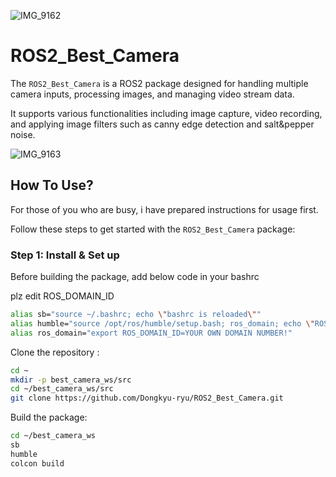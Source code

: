 ![IMG_9162](https://github.com/Dongkyu-ryu/ROS2_Best_Camera/assets/162243656/8f1a54c7-7f1c-4d1e-99ef-00d6dd08e59f)


# ROS2_Best_Camera

The `ROS2_Best_Camera` is a ROS2 package designed for handling multiple camera inputs, processing images, and managing video stream data.

It supports various functionalities including image capture, video recording, and applying image filters such as canny edge detection and salt&pepper noise.

![IMG_9163](https://github.com/Dongkyu-ryu/ROS2_Best_Camera/assets/162243656/21e0e483-1811-46fe-afdb-d0f819cabc18)


## How To Use?
For those of you who are busy, i have prepared instructions for usage first.

Follow these steps to get started with the `ROS2_Best_Camera` package:


### Step 1: Install & Set up

Before building the package, add below code in your bashrc

plz edit ROS_DOMAIN_ID
```bash
alias sb="source ~/.bashrc; echo \"bashrc is reloaded\""
alias humble="source /opt/ros/humble/setup.bash; ros_domain; echo \"ROS2 humble is activated!\""
alias ros_domain="export ROS_DOMAIN_ID=YOUR OWN DOMAIN NUMBER!"
```

Clone the repository :
```bash
cd ~
mkdir -p best_camera_ws/src
cd ~/best_camera_ws/src
git clone https://github.com/Dongkyu-ryu/ROS2_Best_Camera.git
```

Build the package:
```bash
cd ~/best_camera_ws
sb
humble
colcon build
```

